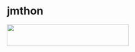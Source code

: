# jmthon

<p align="left"><a href="https://heroku.com/deploy?template=https://github.com/kemo555-AR/mus1"> <img src="https://img.shields.io/badge/Deploy%20To%20Heroku-purple?style=for-the-badge&logo=heroku" width="320" height="58.45"/></a></p>
